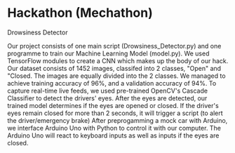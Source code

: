 # Hackathon (Mechathon)
Drowsiness Detector

Our project consists of one main script (Drowsiness_Detector.py) and one programme to train our Machine Learning Model (model.py).
We used TensorFlow modules to create a CNN which makes up the body of our hack.
Our dataset consists of 1452 images, classifed into 2 classes, "Open" and "Closed. The images are equally divided into the 2 classes.
We managed to achieve training accuracy of 96%, and a validation accuracy of 94%.
To capture real-time live feeds, we used pre-trained OpenCV's Cascade Classifier to detect the drivers' eyes.
After the eyes are detected, our trained model determines if the eyes are opened or closed.
If the driver's eyes remain closed for more than 2 seconds, it will trigger a script (to alert the driver/emergency brake)
After preprogamming a mock car with Arduino, we interface Arduino Uno with Python to control it with our computer.
The Arduino Uno will react to keyboard inputs as well as inputs if the eyes are closed.
